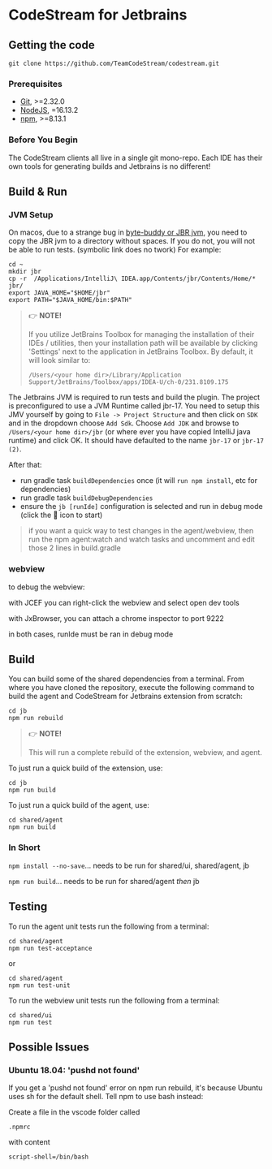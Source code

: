 # CodeStream for Jetbrains

## Getting the code

```shell
git clone https://github.com/TeamCodeStream/codestream.git
```

### Prerequisites

- [Git](https://git-scm.com/), >=2.32.0
- [NodeJS](https://nodejs.org/en/), =16.13.2
- [npm](https://npmjs.com/), >=8.13.1

### Before You Begin

The CodeStream clients all live in a single git mono-repo. Each IDE has their own tools for generating builds and Jetbrains is no different!

## Build & Run

### JVM Setup

On macos, due to a strange bug in [byte-buddy or JBR jvm](https://github.com/raphw/byte-buddy/issues/732), you need
to copy the JBR jvm to a directory without spaces. If you do not, you will not be able to run tests.
(symbolic link does no twork) For example:

```shell
cd ~
mkdir jbr
cp -r  /Applications/IntelliJ\ IDEA.app/Contents/jbr/Contents/Home/* jbr/
export JAVA_HOME="$HOME/jbr"
export PATH="$JAVA_HOME/bin:$PATH"
```

> 👉 **NOTE!**
>
> If you utilize JetBrains Toolbox for managing the installation of their IDEs / utilities, then your installation path will be available by clicking 'Settings' next to the application in JetBrains Toolbox. By default, it will look similar to:
>
> `/Users/<your home dir>/Library/Application Support/JetBrains/Toolbox/apps/IDEA-U/ch-0/231.8109.175`

The Jetbrains JVM is required to run tests and build the plugin. The project is preconfigured to use a
JVM Runtime called jbr-17. You need to setup this JMV yourself by going to 
`File -> Project Structure` and then click on `SDK` and in the dropdown choose `Add Sdk`. 
Choose `Add JDK` and browse to `/Users/<your home dir>/jbr`
(or where ever you have copied IntelliJ java runtime) and click OK. It should have defaulted to the name `jbr-17` or `jbr-17 (2)`.

After that:

- run gradle task `buildDependencies` once (it will `run npm install`, etc for dependencies)
- run gradle task `buildDebugDependencies`
- ensure the `jb [runIde]` configuration is selected and run in debug mode (click the :bug: icon to start)

> if you want a quick way to test changes in the agent/webview, then run the npm agent:watch and watch tasks and uncomment and edit those 2 lines in build.gradle

### webview

to debug the webview:

with JCEF you can right-click the webview and select open dev tools

with JxBrowser, you can attach a chrome inspector to port 9222

in both cases, runIde must be ran in debug mode

## Build

You can build some of the shared dependencies from a terminal. From where you have cloned the repository, execute the following command to build the agent and CodeStream for Jetbrains extension from scratch:

```shell
cd jb
npm run rebuild
```

> 👉 **NOTE!**
>
> This will run a complete rebuild of the extension, webview, and agent.

To just run a quick build of the extension, use:

```shell
cd jb
npm run build
```

To just run a quick build of the agent, use:

```shell
cd shared/agent
npm run build
```

### In Short

`npm install --no-save`... needs to be run for shared/ui, shared/agent, jb

`npm run build`... needs to be run for shared/agent _then_ jb

## Testing

To run the agent unit tests run the following from a terminal:

```shell
cd shared/agent
npm run test-acceptance
```

or

```shell
cd shared/agent
npm run test-unit
```

To run the webview unit tests run the following from a terminal:

```shell
cd shared/ui
npm run test
```

## Possible Issues

### Ubuntu 18.04: 'pushd not found'

If you get a 'pushd not found' error on npm run rebuild, it's because Ubuntu uses sh for the default shell. Tell npm to use bash instead:

Create a file in the vscode folder called

```shell
.npmrc
```

with content

```shell
script-shell=/bin/bash
```
